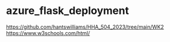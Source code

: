 # azure_flask_deployment
https://github.com/hantswilliams/HHA_504_2023/tree/main/WK2
https://www.w3schools.com/html/
